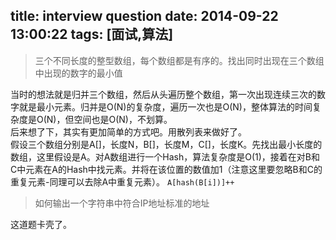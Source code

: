 title: interview question
date: 2014-09-22 13:00:22
tags: [面试,算法]
---
> 三个不同长度的整型数组，每个数组都是有序的。找出同时出现在三个数组中出现的数字的最小值

当时的想法就是归并三个数组，然后从头遍历整个数组，第一次出现连续三次的数字就是最小元素。归并是O(N)的复杂度，遍历一次也是O(N)，整体算法的时间复杂度是O(N)，但空间也是O(N)，不划算。  
后来想了下，其实有更加简单的方式吧。用散列表来做好了。  
假设三个数组分别是A[]，长度N，B[]，长度M，C[]，长度K。先找出最小长度的数组，这里假设是A。对A数组进行一个Hash，算法复杂度是O(1)，接着在对B和C中元素在A的Hash中找元素。并将在该位置的数值加1（注意这里要忽略B和C的重复元素-同理可以去除A中重复元素）。
`A[hash(B[i])]++`

> 如何输出一个字符串中符合IP地址标准的地址

这道题卡壳了。